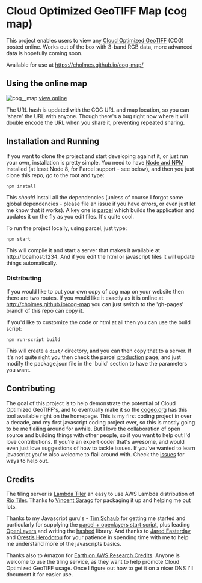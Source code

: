 # Cloud Optimized GeoTIFF Map (cog map)
This project enables users to view any [Cloud Optimized GeoTIFF](http://cogeo.org) (COG) posted online. Works out of the box with 3-band RGB data, more advanced data is hopefully coming soon.

Available for use at https://cholmes.github.io/cog-map/

## Using the online map

![cog__map](https://user-images.githubusercontent.com/407017/36583019-a9dad530-1828-11e8-9dc5-b4e4734473a6.png)
[view online](https://cholmes.github.io/cog-map/#/url/http%3A%2F%2Foin-hotosm.s3.amazonaws.com%2F59c66c5223c8440011d7b1e4%2F0%2F7ad397c0-bba2-4f98-a08a-931ec3a6e943.tif/center/-63.04669,18.02599/zoom/18.9)

The URL hash is updated with the COG URL and map location, so you can 'share' the URL with anyone. Though there's a bug right 
now where it will double encode the URL when you share it, preventing repeated sharing.

## Installation and Running

If you want to clone the project and start developing against it, or just run your own, installation is pretty simple. You 
need to have [Node and NPM](https://www.npmjs.com/get-npm) installed (at least Node 8, for Parcel support - see below), and then you just clone this repo, go to the root and type:

```npm install```

This _should_ install all the dependencies (unless of course I forgot some global dependencies - please file an issue if you have errors, or even just let me know that it works). A key one is [parcel](https://parceljs.org/) which builds the application and updates it on the fly as you edit files. It's quite cool. 

To run the project locally, using parcel, just type:

```npm start```

This will compile it and start a server that makes it available at http://localhost:1234. And if you edit the html or javascript files it will update things automatically.

### Distributing

If you would like to put your own copy of cog map on your website then there are two routes. If you would like it exactly as 
it is online at http://cholmes.github.io/cog-map you can just switch to the 'gh-pages' branch of this repo can copy it. 

If you'd like to customize the code or html at all then you can use the build script:

```npm run-script build```

This will create a ```dist/``` directory, and you can then copy that to a server. If it's not quite right you then check the 
parcel [production](https://parceljs.org/production.html) page, and just modify the package.json file in the 'build' section 
to have the parameters you want.

## Contributing

The goal of this project is to help demonstrate the potential of Cloud Optimized GeoTIFF's, and to eventually make it so the 
[cogeo.org](http://cogeo.org) has this tool available right on the homepage. This is my first coding project in over a decade, 
and my first javascript coding project ever, so this is mostly going to be me flailing around for awhile. But I love the 
collaboration of open source and building things with other people, so if you want to help out I'd love contributions. If 
you're an expert coder that's awesome, and would even just love suggestions of how to tackle issues. If you've wanted to learn 
javascript you're also welcome to flail around with. Check the [issues](https://github.com/cholmes/cog-map/issues) for ways to help out.

## Credits

The tiling server is [Lambda Tiler](https://github.com/vincentsarago/lambda-tiler) an easy to use AWS Lambda distribution of 
[Rio Tiler](https://github.com/mapbox/rio-tiler). Thanks to [Vincent Sarago](https://github.com/vincentsarago) for packaging it up and helping me out lots.

Thanks to my Javascript guru's - [Tim Schaub](http://github.com/tschaub) for getting me started and particularly for supplying the [parcel + openlayers start script](https://gist.github.com/tschaub/8ace58718ab14df8a9b08be68f6b832c), plus leading [OpenLayers](http://openlayers.org) and writing the [hashed](http://github.com/tschaub) library. And thanks to [Jared Easterday](https://github.com/Jiert) and [Orestis Herodotou](https://github.com/digitaltopo) for your patience in spending time with me to help me understand more of the javascripts basics.

Thanks also to Amazon for [Earth on AWS Research Credits](https://aws.amazon.com/earth/research-credits/). Anyone is welcome to use the tiling service, as they want to help promote Cloud Optimized GeoTIFF usage. Once I figure out how to get it on a nicer DNS I'll document it for easier use.

